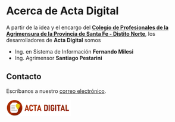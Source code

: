 # Acerca de **Acta Digital**

A partir de la idea y el encargo del [**Colegio de Profesionales de la Agrimensura de la Provincia de Santa Fe - Distito Norte**](http://www.copasfn.org.ar), los desarrolladores de **Acta Digital** somos

- Ing. en Sistema de Información **Fernando Milesi**
- Ing. Agrimensor **Santiago Pestarini**


## Contacto

Escríbanos a nuestro [correo electrónico](mailto:info@actadigital.com.ar).

![Acta Digital](img/logos/logo.png)
